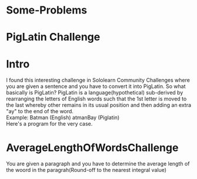 # Some-Problems
# PigLatin Challenge

# Intro

I found this interesting challenge in Sololearn Community Challenges where you are given a sentence and you have to convert it into PigLatin. So what basically is PigLatin?
PigLatin is a language(hypothetical) sub-derived by rearranging the letters of English words such that the 1st letter is moved to the last whereby other remains in its usual position 
and then adding an extra "ay" to the end of the word.  
Example: Batman (English)
         atmanBay (Piglatin)         
Here's a program for the very case.       

# AverageLengthOfWordsChallenge

You are given a paragraph and you have to determine the average length of the woord in the paragrah(Round-off to the nearest integral value)
